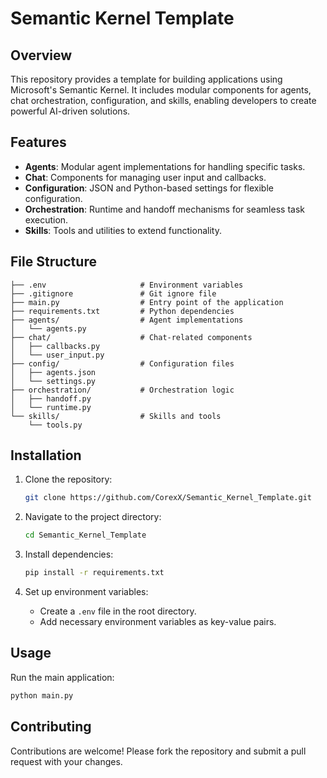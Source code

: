 # Semantic Kernel Template

## Overview

This repository provides a template for building applications using Microsoft's Semantic Kernel. It includes modular components for agents, chat orchestration, configuration, and skills, enabling developers to create powerful AI-driven solutions.

## Features

- **Agents**: Modular agent implementations for handling specific tasks.
- **Chat**: Components for managing user input and callbacks.
- **Configuration**: JSON and Python-based settings for flexible configuration.
- **Orchestration**: Runtime and handoff mechanisms for seamless task execution.
- **Skills**: Tools and utilities to extend functionality.

## File Structure

```
├── .env                     # Environment variables
├── .gitignore               # Git ignore file
├── main.py                  # Entry point of the application
├── requirements.txt         # Python dependencies
├── agents/                  # Agent implementations
│   └── agents.py
├── chat/                    # Chat-related components
│   ├── callbacks.py
│   └── user_input.py
├── config/                  # Configuration files
│   ├── agents.json
│   └── settings.py
├── orchestration/           # Orchestration logic
│   ├── handoff.py
│   └── runtime.py
└── skills/                  # Skills and tools
    └── tools.py
```

## Installation

1. Clone the repository:
   ```bash
   git clone https://github.com/CorexX/Semantic_Kernel_Template.git
   ```

2. Navigate to the project directory:
   ```bash
   cd Semantic_Kernel_Template
   ```

3. Install dependencies:
   ```bash
   pip install -r requirements.txt
   ```

4. Set up environment variables:
   - Create a `.env` file in the root directory.
   - Add necessary environment variables as key-value pairs.

## Usage

Run the main application:
```bash
python main.py
```

## Contributing

Contributions are welcome! Please fork the repository and submit a pull request with your changes.
